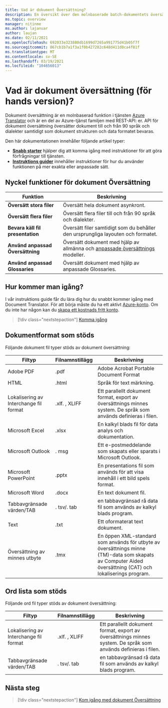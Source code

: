 ```yaml
---
title: Vad är dokument Översättning?
description: En översikt över den molnbaserade batch-dokumentets översättnings tjänst och process.
ms.topic: overview
manager: nitinme
ms.author: lajanuar
author: laujan
ms.date: 02/11/2021
ms.openlocfilehash: 692033e323880db1699d7265a991775d41b05f7f
ms.sourcegitcommit: 867cb1b7a1f3a1f0b427282c648d411d0ca4f81f
ms.translationtype: MT
ms.contentlocale: sv-SE
ms.lasthandoff: 03/19/2021
ms.locfileid: "104656013"
---
```

# <a name="what-is-document-translation-preview"></a>Vad är dokument översättning (för hands version)?

Dokument översättning är en molnbaserad funktion i tjänsten [Azure Translator](../translator-info-overview.md) och är en del av Azure-tjänst familjen med REST-API: er. API för dokument översättning översätter dokument till och från 90 språk och dialekter samtidigt som dokument strukturen och data formatet bevaras.

Den här dokumentationen innehåller följande artikel typer:  

* [**Snabb starter**](get-started-with-document-translation.md) hjälper dig att komma igång med instruktioner för att göra förfrågningar till tjänsten.
* [**Instruktions guider**](create-sas-tokens.md) innehåller instruktioner för hur du använder funktionen på mer exakta eller anpassade sätt.  

## <a name="document-translation-key-features"></a>Nyckel funktioner för dokument Översättning

| Funktion | Beskrivning |
| ---------| -------------|
| **Översätt stora filer**| Översätt hela dokument asynkront.|
|**Översätt flera filer**|Översätt flera filer till och från 90 språk och dialekter.|
|**Bevara käll fil presentation**| Översätt filer samtidigt som du behåller den ursprungliga layouten och formatet.|
|**Använd anpassad Översättning**| Översätt dokument med hjälp av allmänna och [anpassade översättnings](../customization.md#custom-translator) modeller.|
|**Använd anpassad Glossaries**|Översätt dokument med hjälp av anpassade Glossaries.|

## <a name="how-to-get-started"></a>Hur kommer man igång?

I vår instruktions guide får du lära dig hur du snabbt kommer igång med Document Translator. För att börja måste du ha ett aktivt [Azure-konto](https://azure.microsoft.com/free/cognitive-services/).  Om du inte har någon kan du [skapa ett kostnads fritt konto](https://azure.microsoft.com/free).

> [!div class="nextstepaction"]
> [Komma igång](get-started-with-document-translation.md)

## <a name="supported-document-formats"></a>Dokumentformat som stöds

Följande dokument fil typer stöds av dokument översättning:

| Filtyp| Filnamnstillägg|Beskrivning|
|---|---|--|
|Adobe PDF|.pdf|Adobe Acrobat Portable Document Format|
|HTML|.html|Språk för text märkning.|
|Lokalisering av Interchange fil format|.xlf. , XLIFF| Ett parallellt dokument format, export av översättnings minnes system. De språk som används definieras i filen.|
|Microsoft Excel|.xlsx|En kalkyl blads fil för data analys och dokumentation.|
|Microsoft Outlook|. msg|Ett e-postmeddelande som skapats eller sparats i Microsoft Outlook.|
|Microsoft PowerPoint|.pptx| En presentations fil som används för att visa innehåll i ett bild spels format.|
|Microsoft Word|.docx| En text dokument fil.|
|Tabbavgränsade värden/TAB|. tsv/. tab| en tabbavgränsad rå data fil som används av kalkyl blads program.|
|Text|.txt| Ett oformaterat text dokument.|
|Översättning av minnes utbyte|.tmx|En öppen XML-standard som används för utbyte av översättnings minne (TM)-data som skapats av Computer Aided översättning (CAT) och lokaliserings program.|

## <a name="supported-glossary-formats"></a>Ord lista som stöds

Följande ord fil typer stöds av dokument översättning:

| Filtyp| Filnamnstillägg|Beskrivning|
|---|---|--|
|Lokalisering av Interchange fil format|.xlf. , XLIFF| Ett parallellt dokument format, export av översättnings minnes system. De språk som används definieras i filen.|
|Tabbavgränsade värden/TAB|. tsv/. tab| en tabbavgränsad rå data fil som används av kalkyl blads program.|

## <a name="next-steps"></a>Nästa steg

> [!div class="nextstepaction"]
> [Kom igång med dokument Översättning](get-started-with-document-translation.md)
